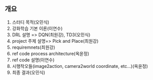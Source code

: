 개요
---
1. 스터디 목적(오민식)
2. 강화학습 기본 이론(이연수)
3. DRL 설명 => DQN(최원강), TD3(오민식)
4. project 주제 설명=> Pick and Place(최원강)
5. requiremnets(최원강)
6. ref code process architecture(옥윤정)
7. ref code 설명(이연수)
8. 시행착오들(image2action, camera2world coordinate, etc...)(옥윤정)
9. 최종 결과(오민식)
